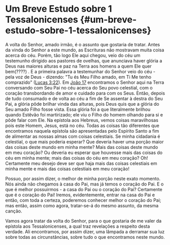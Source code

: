 # Um Breve Estudo sobre 1 Tessalonicenses {#um-breve-estudo-sobre-1-tessalonicenses}

A volta do Senhor, amado irmão, é o assunto que gostaria de tratar. Antes da vinda do Senhor a este mundo, as Escrituras não mostravam muita coisa acerca do céu. Porém, tão logo Ele aqui chegou, veio do céu um testemunho dirigido aos pastores de ovelhas, que anunciava haver glória a Deus nas maiores alturas e paz na Terra aos homens a quem Ele quer bem(????) . E a primeira palavra a testemunhar do Senhor veio do céu - pela voz de Deus - dizendo: &quot;Tu és Meu Filho amado, em Ti Me tenho comprazido&quot; ([Lucas 3:22](http://bibliaonline.com.br/acf/lc/3/22)). Em [João 17](http://bibliaonline.com.br/acf/jo/17) encontramos o Senhor aqui na Terra conversando com Seu Pai no céu acerca do Seu povo celestial, com o coração transbordando de amor e cuidado para com os Seus. Então, depois de tudo consumado e de volta ao céu a fim de Se assentar à destra do Seu Pai, a glória pôde brilhar vinda das alturas, pois Deus quis que a glória do Seu amado Filho fosse vista. Essa glória foi a que literalmente brilhou quando Estêvão foi martirizado; ele viu o Filho do homem olhando para si e pôde falar com Ele. Na epístola aos Hebreus, vemos coisas maravilhosas pois este Homem, Jesus, está no céu. Todas as coisas tão diferentes que encontramos naquela epístola são apresentadas pelo Espírito Santo a fim de alimentar as nossas almas com coisas celestiais. Se minha cidadania é celestial, o que mais poderia esperar? Que deveria haver uma porção maior das coisas deste mundo em minha mente? Mais das coisas deste mundo em meu coração? Ou deveria eu esperar que houvesse mais das coisas do céu em minha mente; mais das coisas do céu em meu coração? Oh! Certamente meu desejo deve ser que haja mais das coisas celestiais em minha mente e mais das coisas celestiais em meu coração!

Possuo, por assim dizer, o melhor de minha porção neste exato momento. Nós ainda não chegamos à casa do Pai, mas já temos o coração do Pai. E o que é melhor possuirmos - a casa do Pai ou o coração do Pai? Certamente que é o coração do Pai! Iremos, evidentemente, entrar na casa do Pai e então, com toda a certeza, poderemos conhecer melhor o coração do Pai; mas então, assim como agora, tratar-se-á do mesmo assunto, da mesma canção.

Vamos agora tratar da volta do Senhor, para o que gostaria de me valer da epístola aos Tessalonicenses, a qual traz revelações a respeito desta verdade. Ali encontramos, por assim dizer, uma lâmpada a derramar sua luz sobre todas as circunstâncias, sobre tudo o que encontramos neste mundo.
